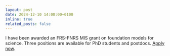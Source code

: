 ```yaml
---
layout: post
date: 2024-12-10 14:00:00+0100
inline: true
related_posts: false
---
```


I have been awarded an FRS-FNRS MIS grant on foundation models for science. Three positions are available for PhD students and postdocs. [Apply now](./assets/pdf/mosaic-call.pdf).
